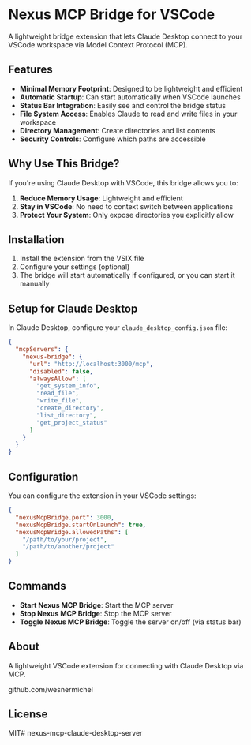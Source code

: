 # Nexus MCP Bridge for VSCode

A lightweight bridge extension that lets Claude Desktop connect to your VSCode workspace via Model Context Protocol (MCP).

## Features

- **Minimal Memory Footprint**: Designed to be lightweight and efficient
- **Automatic Startup**: Can start automatically when VSCode launches
- **Status Bar Integration**: Easily see and control the bridge status
- **File System Access**: Enables Claude to read and write files in your workspace
- **Directory Management**: Create directories and list contents
- **Security Controls**: Configure which paths are accessible

## Why Use This Bridge?

If you're using Claude Desktop with VSCode, this bridge allows you to:

1. **Reduce Memory Usage**: Lightweight and efficient
2. **Stay in VSCode**: No need to context switch between applications
3. **Protect Your System**: Only expose directories you explicitly allow

## Installation

1. Install the extension from the VSIX file
2. Configure your settings (optional)
3. The bridge will start automatically if configured, or you can start it manually

## Setup for Claude Desktop

In Claude Desktop, configure your `claude_desktop_config.json` file:

```json
{
  "mcpServers": {
    "nexus-bridge": {
      "url": "http://localhost:3000/mcp",
      "disabled": false,
      "alwaysAllow": [
        "get_system_info",
        "read_file",
        "write_file",
        "create_directory",
        "list_directory",
        "get_project_status"
      ]
    }
  }
}
```

## Configuration

You can configure the extension in your VSCode settings:

```json
{
  "nexusMcpBridge.port": 3000,
  "nexusMcpBridge.startOnLaunch": true,
  "nexusMcpBridge.allowedPaths": [
    "/path/to/your/project",
    "/path/to/another/project"
  ]
}
```

## Commands

- **Start Nexus MCP Bridge**: Start the MCP server
- **Stop Nexus MCP Bridge**: Stop the MCP server
- **Toggle Nexus MCP Bridge**: Toggle the server on/off (via status bar)

## About 

A lightweight VSCode extension for connecting with Claude Desktop via MCP.

github.com/wesnermichel

## License

MIT# nexus-mcp-claude-desktop-server
